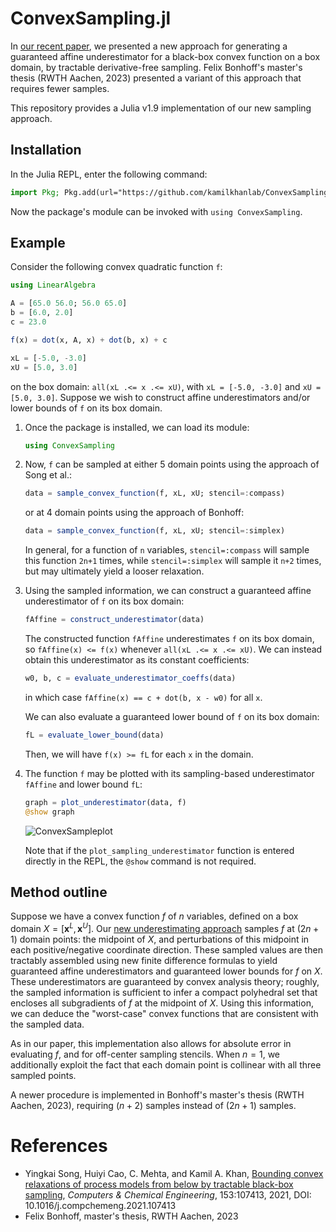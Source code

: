 # ConvexSampling.jl

In [our recent paper](https://doi.org/10.1016/j.compchemeng.2021.107413), we presented a new approach for generating a guaranteed affine underestimator for a black-box convex function on a box domain, by tractable derivative-free sampling. Felix Bonhoff's master's thesis (RWTH Aachen, 2023) presented a variant of this approach that requires fewer samples.

This repository provides a Julia v1.9 implementation of our new sampling approach.

## Installation

In the Julia REPL, enter the following command:
```julia
import Pkg; Pkg.add(url="https://github.com/kamilkhanlab/ConvexSampling.jl")
```

Now the package's module can be invoked with `using ConvexSampling`. 

## Example

Consider the following convex quadratic function `f`: 
```julia
using LinearAlgebra

A = [65.0 56.0; 56.0 65.0]
b = [6.0, 2.0]
c = 23.0

f(x) = dot(x, A, x) + dot(b, x) + c

xL = [-5.0, -3.0]
xU = [5.0, 3.0]
```
on the box domain: `all(xL .<= x .<= xU)`, with `xL = [-5.0, -3.0]` and `xU = [5.0, 3.0]`. Suppose we wish to construct affine underestimators and/or lower bounds of `f` on its box domain.

1. Once the package is installed, we can load its module:
   ```julia
   using ConvexSampling
   ```

2. Now, `f` can be sampled at either 5 domain points using the approach of Song et al.:
   ```julia
   data = sample_convex_function(f, xL, xU; stencil=:compass)
   ```
   or at 4 domain points using the approach of Bonhoff:
   ```julia
   data = sample_convex_function(f, xL, xU; stencil=:simplex)
   ```
   In general, for a function of `n` variables, `stencil=:compass` will sample this function `2n+1` times, while `stencil=:simplex` will sample it `n+2`    times, but may ultimately yield a looser relaxation.

3. Using the sampled information, we can construct a guaranteed affine underestimator of `f` on its box domain:
   ```julia
   fAffine = construct_underestimator(data)
   ```

   The constructed function `fAffine` underestimates `f` on its box domain, so `fAffine(x) <= f(x)` whenever `all(xL .<= x .<= xU)`. We can instead obtain       this underestimator as its constant coefficients:
   ```julia
   w0, b, c = evaluate_underestimator_coeffs(data)
   ```
   in which case `fAffine(x) == c + dot(b, x - w0)` for all `x`. 

   We can also evaluate a guaranteed lower bound of `f` on its box domain:
   ```julia
   fL = evaluate_lower_bound(data)
   ```
   Then, we will have `f(x) >= fL` for each `x` in the domain.

4. The function `f` may be plotted with its sampling-based underestimator `fAffine` and lower bound `fL`:
      ```julia
     graph = plot_underestimator(data, f)
     @show graph
      ```

   ![ConvexSampleplot](https://user-images.githubusercontent.com/104848815/173203263-26bdc553-c1b5-496a-913f-eeb0553461d7.png)

   Note that if the `plot_sampling_underestimator` function is entered directly in the REPL, the `@show` command is not required.

## Method outline

Suppose we have a convex function $f$ of $n$ variables, defined on a box domain $X = [\mathbf{x}^L, \mathbf{x}^U]$. Our [new underestimating approach](https://doi.org/10.1016/j.compchemeng.2021.107413) samples $f$ at $(2n+1)$ domain points: the midpoint of $X$, and perturbations of this midpoint in each positive/negative coordinate direction. These sampled values are then tractably assembled using new finite difference formulas to yield guaranteed affine underestimators and guaranteed lower bounds for $f$ on $X$. These underestimators are guaranteed by convex analysis theory; roughly, the sampled information is sufficient to infer a compact polyhedral set that encloses all subgradients of $f$ at the midpoint of $X$. Using this information, we can deduce the "worst-case" convex functions that are consistent with the sampled data.

As in our paper, this implementation also allows for absolute error in evaluating $f$, and for off-center sampling stencils. When $n=1$, we additionally exploit the fact that each domain point is collinear with all three sampled points.

A newer procedure is implemented in Bonhoff's master's thesis (RWTH Aachen, 2023), requiring $(n+2)$ samples instead of $(2n+1)$ samples.

<!--
## Exported functions

The module `SamplingUnderestimators` exports several functions, with the following common inputs:

- `f::Function`: the convex function to be sampled and underestimated.
  - Must have either the signature `f(x::Vector{Float64})::Float64` or `f(x::Float64)::Float64`.
  - Must be convex, otherwise the generated results will be meaningless; our implementation treats `f` as a black box and cannot verify convexity.
  - In the remainder of this section, `T` will denote the type of `f`'s input (either `Vector{Float64}` or `Float64`).

- `xL::T` and `xU::T`: specify the box domain on which `f` is defined. A vector `x` is considered to be inside this box if `xL .<= x .<= xU`.

The following functions are exported by `SamplingUnderestimators`:

- `(w0::T, b::T, c::Float64, sR::T) = eval_sampling_underestimator_coeffs(f, xL, xU)`:
  - evaluates coefficients for which the affine function `x -> c + dot(b, x - w0)` is guaranteed to underestimate `f` on `[xL, xU]`.
  - The function `f` is sampled `2n+1` times by default.
  - The additional output `sR` is only used by our experimental method that samples `f` fewer times.

- `fAffine::Function = construct_sampling_underestimator(f, xL, xU)`
  - same as `eval_sampling_underestimator_coeffs`, except that the underestimator function `fAffine(x) = c + dot(b, x - w0)` is returned.

- `yOut::Float64 = eval_sampling_underestimator(f, xL, xU, xIn::T)`
  - evaluates the underestimator `fAffine` constructed by `construct_sampling_underestimator` at a domain point `xIn`. That is, `yOut = fAffine(xIn)`.

-  `fL::Float64 = eval_sampling_lower_bound(f, xL, xU)`:
    - computes a lower bound `fL` of `f` on the box `[xL, xU]`, so that `f(x) >= fL` for each `x` in the box.

-  `plot_sampling_underestimator(f::Function, xL::Vector{Float64}, xU::Vector{Float64}; plot3DStyle::Vector = [surface!, wireframe!, surface], fEvalResolution::Int64 = 10)`
    -  plots `f`, its affine underestimator `fAffine`, and its lower bound `fL`, on the box domain `[xL, xU]`. `f` must be a function of either `1` or `2` variables, and must take a `Vector{Float64}` input.
    - The key argument `plot3DStyle` sets the plot style (ex. wireframe, surface, etc.) of each individual plot component in the set order: (1) lower bound, (2) affine under-estimator, (3) convex function.
    - The key argument `fEvalResolution` is the number of mesh rows per domain dimension in the resulting plot.
    - The produced graph may be stored to a variable and later retrieved with `@show`; see example below.

### Key arguments

All exported functions also include the following optional keyword arguments, with indicated default values:
- `samplingPolicy::SamplingType`:
  - An `enum` that specifies the sampling strategy and the number of evaluations of `f`. Possible values: 
  - `SAMPLE_COMPASS_STAR` (default),  uses `(2n+1)` function evaluations in a compass-star stencil, where `n` is the domain dimension of `f`. 
  - `SAMPLE_SIMPLEX_STAR` uses `(n+2)` evaluations instead in a simplex-star stencil. This is experimental, and does not currently utilize `lambda` or `epsilon`.
- `lambda::Vector{Float64}`:
  - An offset for the location of `w0` to employ sampling stencils where `w0` is not the domain midpoint. All components of `lambda` must be between `(-1.0, 1.0)`, and are `0.0` by default.
- `alpha::Vector{Float64}`:
  - The dimensionless step length of each sampled point from the stencil center `w0`. Each component `alpha[i]` must satisfy `0.0 < alpha[i] <= 1.0 - lambda[i]`, and is set to `0.1` by default. If the step length is too small, then subtraction operations in our finite difference formulas might cause unacceptable numerical error.
- `epsilon::Float64`:
  - An absolute error bound for evaluations of `f`. We presume that each numerical evaluation of `f(x)` is within `epsilon` of the true value. Set to `0.0` by default.
  -->

# References

- Yingkai Song, Huiyi Cao, C. Mehta, and Kamil A. Khan, [Bounding
  convex relaxations of process models from below by tractable
  black-box sampling](
  https://doi.org/10.1016/j.compchemeng.2021.107413), _Computers &
  Chemical Engineering_, 153:107413, 2021, DOI:
  10.1016/j.compchemeng.2021.107413
- Felix Bonhoff, master's thesis, RWTH Aachen, 2023
